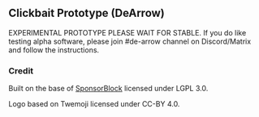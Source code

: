 ## Clickbait Prototype (DeArrow)

EXPERIMENTAL PROTOTYPE PLEASE WAIT FOR STABLE. If you do like testing alpha software, please join #de-arrow channel on Discord/Matrix and follow the instructions.

### Credit

Built on the base of [SponsorBlock](https://github.com/ajayyy/SponsorBlock) licensed under LGPL 3.0.

Logo based on Twemoji licensed under CC-BY 4.0.